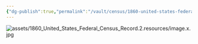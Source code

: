 ```yaml
---
{"dg-publish":true,"permalink":"/vault/census/1860-united-states-federal-census-record-2/","tags":["William-Legg","Elizabeth-Ramsey"]}
---
```


![assets/1860_United_States_Federal_Census_Record.2.resources/image.x.jpg](/img/user/assets/1860_United_States_Federal_Census_Record.2.resources/image.x.jpg)
